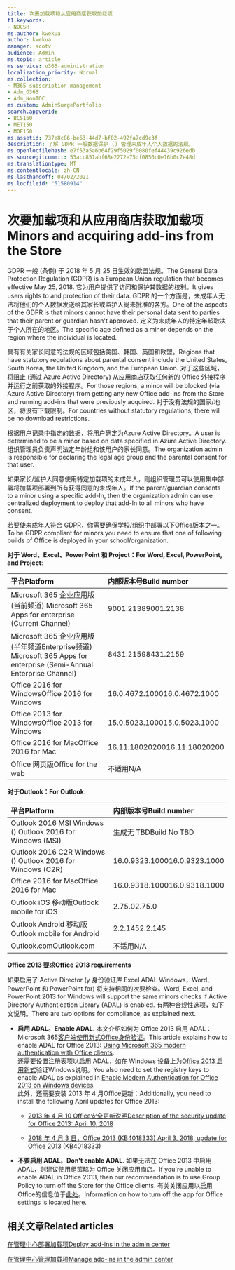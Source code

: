 ```yaml
---
title: 次要加载项和从应用商店获取加载项
f1.keywords:
- NOCSH
ms.author: kwekua
author: kwekua
manager: scotv
audience: Admin
ms.topic: article
ms.service: o365-administration
localization_priority: Normal
ms.collection:
- M365-subscription-management
- Adm_O365
- Adm_NonTOC
ms.custom: AdminSurgePortfolio
search.appverid:
- BCS160
- MET150
- MOE150
ms.assetid: 737e8c86-be63-44d7-bf02-492fa7cd9c3f
description: 了解 GDPR 一般数据保护 () 管理未成年人个人数据的法规。
ms.openlocfilehash: e7f53a5a6b64f29f5029f0080fef44439c926edb
ms.sourcegitcommit: 53acc851abf68e2272e75df0856c0e16b0c7e48d
ms.translationtype: MT
ms.contentlocale: zh-CN
ms.lasthandoff: 04/02/2021
ms.locfileid: "51580914"
---
```

# <a name="minors-and-acquiring-add-ins-from-the-store"></a><span data-ttu-id="19b0c-103">次要加载项和从应用商店获取加载项</span><span class="sxs-lookup"><span data-stu-id="19b0c-103">Minors and acquiring add-ins from the Store</span></span>

<span data-ttu-id="19b0c-104">GDPR 一般 (条例) 于 2018 年 5 月 25 日生效的欧盟法规。</span><span class="sxs-lookup"><span data-stu-id="19b0c-104">The General Data Protection Regulation (GDPR) is a European Union regulation that becomes effective May 25, 2018.</span></span> <span data-ttu-id="19b0c-105">它为用户提供了访问和保护其数据的权利。</span><span class="sxs-lookup"><span data-stu-id="19b0c-105">It gives users rights to and protection of their data.</span></span> <span data-ttu-id="19b0c-106">GDPR 的一个方面是，未成年人无法将他们的个人数据发送给其家长或监护人尚未批准的各方。</span><span class="sxs-lookup"><span data-stu-id="19b0c-106">One of the aspects of the GDPR is that minors cannot have their personal data sent to parties that their parent or guardian hasn't approved.</span></span> <span data-ttu-id="19b0c-107">定义为未成年人的特定年龄取决于个人所在的地区。</span><span class="sxs-lookup"><span data-stu-id="19b0c-107">The specific age defined as a minor depends on the region where the individual is located.</span></span>
  
<span data-ttu-id="19b0c-108">具有有关家长同意的法规的区域包括美国、韩国、英国和欧盟。</span><span class="sxs-lookup"><span data-stu-id="19b0c-108">Regions that have statutory regulations about parental consent include the United States, South Korea, the United Kingdom, and the European Union.</span></span> <span data-ttu-id="19b0c-109">对于这些区域，将阻止 (通过 Azure Active Directory) 从应用商店获取任何新的 Office 外接程序并运行之前获取的外接程序。</span><span class="sxs-lookup"><span data-stu-id="19b0c-109">For those regions, a minor will be blocked (via Azure Active Directory) from getting any new Office add-ins from the Store and running add-ins that were previously acquired.</span></span> <span data-ttu-id="19b0c-110">对于没有法规的国家/地区，将没有下载限制。</span><span class="sxs-lookup"><span data-stu-id="19b0c-110">For countries without statutory regulations, there will be no download restrictions.</span></span>
  
<span data-ttu-id="19b0c-111">根据用户记录中指定的数据，将用户确定为Azure Active Directory。</span><span class="sxs-lookup"><span data-stu-id="19b0c-111">A user is determined to be a minor based on data specified in Azure Active Directory.</span></span> <span data-ttu-id="19b0c-112">组织管理员负责声明法定年龄组和该用户的家长同意。</span><span class="sxs-lookup"><span data-stu-id="19b0c-112">The organization admin is responsible for declaring the legal age group and the parental consent for that user.</span></span>
  
<span data-ttu-id="19b0c-113">如果家长/监护人同意使用特定加载项的未成年人，则组织管理员可以使用集中部署将加载项部署到所有获得同意的未成年人。</span><span class="sxs-lookup"><span data-stu-id="19b0c-113">If the parent/guardian consents to a minor using a specific add-In, then the organization admin can use centralized deployment to deploy that add-In to all minors who have consent.</span></span>
  
<span data-ttu-id="19b0c-114">若要使未成年人符合 GDPR，你需要确保学校/组织中部署以下Office版本之一。</span><span class="sxs-lookup"><span data-stu-id="19b0c-114">To be GDPR compliant for minors you need to ensure that one of following builds of Office is deployed in your school/organization.</span></span>
 
 <span data-ttu-id="19b0c-115">**对于 Word、Excel、PowerPoint 和 Project：**</span><span class="sxs-lookup"><span data-stu-id="19b0c-115">**For Word, Excel, PowerPoint, and Project**:</span></span> 

|<span data-ttu-id="19b0c-116">**平台**</span><span class="sxs-lookup"><span data-stu-id="19b0c-116">**Platform**</span></span> <br/> |<span data-ttu-id="19b0c-117">**内部版本号**</span><span class="sxs-lookup"><span data-stu-id="19b0c-117">**Build number**</span></span> <br/> |
|:-----|:-----|
|<span data-ttu-id="19b0c-118">Microsoft 365 企业应用版 (当前频道) </span><span class="sxs-lookup"><span data-stu-id="19b0c-118">Microsoft 365 Apps for enterprise (Current Channel)</span></span>  <br/> |<span data-ttu-id="19b0c-119">9001.2138</span><span class="sxs-lookup"><span data-stu-id="19b0c-119">9001.2138</span></span>   <br/> |
|<span data-ttu-id="19b0c-120">Microsoft 365 企业应用版 (半年频道Enterprise频道) </span><span class="sxs-lookup"><span data-stu-id="19b0c-120">Microsoft 365 Apps for enterprise (Semi-Annual Enterprise Channel)</span></span>  <br/> |<span data-ttu-id="19b0c-121">8431.2159</span><span class="sxs-lookup"><span data-stu-id="19b0c-121">8431.2159</span></span>  <br/> |
|<span data-ttu-id="19b0c-122">Office 2016 for Windows</span><span class="sxs-lookup"><span data-stu-id="19b0c-122">Office 2016 for Windows</span></span>  <br/> |<span data-ttu-id="19b0c-123">16.0.4672.1000</span><span class="sxs-lookup"><span data-stu-id="19b0c-123">16.0.4672.1000</span></span>  <br/> |
|<span data-ttu-id="19b0c-124">Office 2013 for Windows</span><span class="sxs-lookup"><span data-stu-id="19b0c-124">Office 2013 for Windows</span></span>  <br/> |<span data-ttu-id="19b0c-125">15.0.5023.1000</span><span class="sxs-lookup"><span data-stu-id="19b0c-125">15.0.5023.1000</span></span>  <br/> |
|<span data-ttu-id="19b0c-126">Office 2016 for Mac</span><span class="sxs-lookup"><span data-stu-id="19b0c-126">Office 2016 for Mac</span></span>  <br/> |<span data-ttu-id="19b0c-127">16.11.18020200</span><span class="sxs-lookup"><span data-stu-id="19b0c-127">16.11.18020200</span></span>  <br/> |
|<span data-ttu-id="19b0c-128">Office 网页版</span><span class="sxs-lookup"><span data-stu-id="19b0c-128">Office for the web</span></span>  <br/> |<span data-ttu-id="19b0c-129">不适用</span><span class="sxs-lookup"><span data-stu-id="19b0c-129">N/A</span></span>  <br/> |
   
 <span data-ttu-id="19b0c-130">**对于Outlook：**</span><span class="sxs-lookup"><span data-stu-id="19b0c-130">**For Outlook**:</span></span> 
  
|<span data-ttu-id="19b0c-131">**平台**</span><span class="sxs-lookup"><span data-stu-id="19b0c-131">**Platform**</span></span> <br/> |<span data-ttu-id="19b0c-132">**内部版本号**</span><span class="sxs-lookup"><span data-stu-id="19b0c-132">**Build number**</span></span> <br/> |
|:-----|:-----|
|<span data-ttu-id="19b0c-133">Outlook 2016 MSI Windows () </span><span class="sxs-lookup"><span data-stu-id="19b0c-133">Outlook 2016 for Windows (MSI)</span></span>  <br/> |<span data-ttu-id="19b0c-134">生成无 TBD</span><span class="sxs-lookup"><span data-stu-id="19b0c-134">Build No TBD</span></span>  <br/> |
|<span data-ttu-id="19b0c-135">Outlook 2016 C2R Windows () </span><span class="sxs-lookup"><span data-stu-id="19b0c-135">Outlook 2016 for Windows (C2R)</span></span>  <br/> |<span data-ttu-id="19b0c-136">16.0.9323.1000</span><span class="sxs-lookup"><span data-stu-id="19b0c-136">16.0.9323.1000</span></span>  <br/> |
|<span data-ttu-id="19b0c-137">Office 2016 for Mac</span><span class="sxs-lookup"><span data-stu-id="19b0c-137">Office 2016 for Mac</span></span>  <br/> |<span data-ttu-id="19b0c-138">16.0.9318.1000</span><span class="sxs-lookup"><span data-stu-id="19b0c-138">16.0.9318.1000</span></span>  <br/> |
|<span data-ttu-id="19b0c-139">Outlook iOS 移动版</span><span class="sxs-lookup"><span data-stu-id="19b0c-139">Outlook mobile for iOS</span></span>  <br/> |<span data-ttu-id="19b0c-140">2.75.0</span><span class="sxs-lookup"><span data-stu-id="19b0c-140">2.75.0</span></span>  <br/> |
|<span data-ttu-id="19b0c-141">Outlook Android 移动版</span><span class="sxs-lookup"><span data-stu-id="19b0c-141">Outlook mobile for Android</span></span>  <br/> |<span data-ttu-id="19b0c-142">2.2.145</span><span class="sxs-lookup"><span data-stu-id="19b0c-142">2.2.145</span></span>  <br/> |
|<span data-ttu-id="19b0c-143">Outlook.com</span><span class="sxs-lookup"><span data-stu-id="19b0c-143">Outlook.com</span></span>  <br/> |<span data-ttu-id="19b0c-144">不适用</span><span class="sxs-lookup"><span data-stu-id="19b0c-144">N/A</span></span>  <br/> |

 <span data-ttu-id="19b0c-145">**Office 2013 要求**</span><span class="sxs-lookup"><span data-stu-id="19b0c-145">**Office 2013 requirements**</span></span>
  
<span data-ttu-id="19b0c-146">如果启用了 Active Director (y 身份验证库 Excel ADAL Windows，Word、PowerPoint 和 PowerPoint for) 将支持相同的次要检查。</span><span class="sxs-lookup"><span data-stu-id="19b0c-146">Word, Excel, and PowerPoint 2013 for Windows will support the same minors checks if Active Directory Authentication Library (ADAL) is enabled.</span></span> <span data-ttu-id="19b0c-147">有两种合规性选项，如下文说明。</span><span class="sxs-lookup"><span data-stu-id="19b0c-147">There are two options for compliance, as explained next.</span></span>
  
- <span data-ttu-id="19b0c-148">**启用 ADAL**。</span><span class="sxs-lookup"><span data-stu-id="19b0c-148">**Enable ADAL**.</span></span> <span data-ttu-id="19b0c-149">本文介绍如何为 Office 2013 启用 ADAL：Microsoft 365[客户端使用新式Office身份验证](../../enterprise/modern-auth-for-office-2013-and-2016.md)。</span><span class="sxs-lookup"><span data-stu-id="19b0c-149">This article explains how to enable ADAL for Office 2013: [Using Microsoft 365 modern authentication with Office clients](../../enterprise/modern-auth-for-office-2013-and-2016.md).</span></span><br/><span data-ttu-id="19b0c-150">还需要设置注册表项以启用 ADAL，如在 Windows 设备上为[Office 2013 启用新式](../security-and-compliance/enable-modern-authentication.md)验证Windows说明。</span><span class="sxs-lookup"><span data-stu-id="19b0c-150">You also need to set the registry keys to enable ADAL as explained in [Enable Modern Authentication for Office 2013 on Windows devices](../security-and-compliance/enable-modern-authentication.md).</span></span><br/><span data-ttu-id="19b0c-151">此外，还需要安装 2013 年 4 月Office更新：</span><span class="sxs-lookup"><span data-stu-id="19b0c-151">Additionally, you need to install the following April updates for Office 2013:</span></span>
    
  - [<span data-ttu-id="19b0c-152">2013 年 4 月 10 Office安全更新说明</span><span class="sxs-lookup"><span data-stu-id="19b0c-152">Description of the security update for Office 2013: April 10, 2018</span></span>](https://support.microsoft.com/help/4018330/description-of-the-security-update-for-office-2013-april-10-2018)
    
  - [<span data-ttu-id="19b0c-153">2018 年 4 月 3 日，Office 2013 (KB4018333) </span><span class="sxs-lookup"><span data-stu-id="19b0c-153">April 3, 2018, update for Office 2013 (KB4018333)</span></span>](https://support.microsoft.com/help/4018333/april-3-2018-update-for-office-2013-kb4018333)
    
- <span data-ttu-id="19b0c-154">**不要启用 ADAL**。</span><span class="sxs-lookup"><span data-stu-id="19b0c-154">**Don't enable ADAL**.</span></span> <span data-ttu-id="19b0c-155">如果无法在 Office 2013 中启用 ADAL，则建议使用组策略为 Office 关闭应用商店。</span><span class="sxs-lookup"><span data-stu-id="19b0c-155">If you're unable to enable ADAL in Office 2013, then our recommendation is to use Group Policy to turn off the Store for the Office clients.</span></span> <span data-ttu-id="19b0c-156">有关关闭应用以启用Office的信息位于[此处](/previous-versions/office/office-2013-resource-kit/cc178992(v=office.15))。</span><span class="sxs-lookup"><span data-stu-id="19b0c-156">Information on how to turn off the app for Office settings is located [here](/previous-versions/office/office-2013-resource-kit/cc178992(v=office.15)).</span></span>

## <a name="related-articles"></a><span data-ttu-id="19b0c-157">相关文章</span><span class="sxs-lookup"><span data-stu-id="19b0c-157">Related articles</span></span>

[<span data-ttu-id="19b0c-158">在管理中心部署加载项</span><span class="sxs-lookup"><span data-stu-id="19b0c-158">Deploy add-ins in the admin center</span></span>](./manage-deployment-of-add-ins.md)

[<span data-ttu-id="19b0c-159">在管理中心管理加载项</span><span class="sxs-lookup"><span data-stu-id="19b0c-159">Manage add-ins in the admin center</span></span>](./manage-addins-in-the-admin-center.md)
